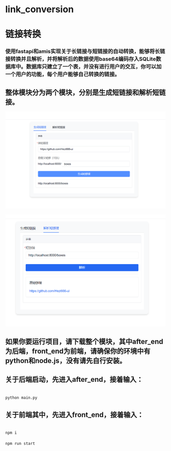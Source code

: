 # link_conversion

# 链接转换

### 使用fastapi和amis实现关于长链接与短链接的自动转换，能够将长链接转换并且解析，并将解析后的数据使用base64编码存入SQLite数据库中。数据库只建立了一个表，并没有进行用户的交互，你可以加一个用户的功能，每个用户能够自己转换的链接。

## 整体模块分为两个模块，分别是生成短链接和解析短链接。

![生成短链接](https://github.com/Hezi666-ui/link_conversion/blob/main/image/%E7%94%9F%E6%88%90.png "生成短链接")


![解析短链接](https://github.com/Hezi666-ui/link_conversion/blob/main/image/%E8%A7%A3%E6%9E%90.png "解析短链接")


## 如果你要运行项目，请下载整个模块，其中after_end为后端，front_end为前端，请确保你的环境中有python和node.js，没有请先自行安装。


## 关于后端启动，先进入after_end，接着输入：

```python

python main.py

```

## 关于前端其中，先进入front_end，接着输入：

```javascript

npm i

npm run start

```

